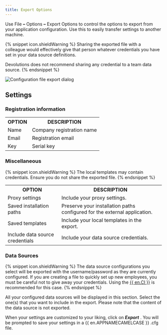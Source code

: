 ```yaml
---
title: Export Options
---
```

Use File ***–*** Options ***–*** Export Options to control the options to export from your application configuration. Use this to easily transfer settings to another machine.  

{% snippet icon.shieldWarning %} 
Sharing the exported file with a colleague would effectively give that person whatever credentials you have set in your data source definitions.  

Devolutions does not recommend sharing any credential to a team data source. 
{% endsnippet %}
 
![Configuration file export dialog](/img/en/rdm/windows/clip10759.png) 

## Settings 

### Registration information 

<table>
	<tr>
		<th>
OPTION 
		</th>
		<th>
DESCRIPTION 
		</th>
	</tr>
	<tr>
		<td>
Name 
		</td>
		<td>
Company registration name 
		</td>
	</tr>
	<tr>
		<td>
Email 
		</td>
		<td>
Registration email 
		</td>
	</tr>
	<tr>
		<td>
Key 
		</td>
		<td>
Serial key 
		</td>
	</tr>
</table>

### Miscellaneous 

{% snippet icon.shieldWarning %} 
The local templates may contain credentials. Ensure you do not share the exported file. 
{% endsnippet %}
 
<table>
	<tr>
		<th>
OPTION 
		</th>
		<th>
DESCRIPTION 
		</th>
	</tr>
	<tr>
		<td>
Proxy settings 
		</td>
		<td>
Include your proxy settings. 
		</td>
	</tr>
	<tr>
		<td>
Saved installation paths 
		</td>
		<td>
Preserve your installation paths configured for the external application. 
		</td>
	</tr>
	<tr>
		<td>
Saved templates 
		</td>
		<td>
Include your local templates in the export. 
		</td>
	</tr>
	<tr>
		<td>
Include data source credentials 
		</td>
		<td>
Include your data source credentials. 
		</td>
	</tr>
</table>

### Data Sources 

{% snippet icon.shieldWarning %} 
The data source configurations you select will be exported with the username/password as they are currently configured. If you are creating a file to quickly set up new employees, you must be careful not to give away your credentials. Using the [{{ en.CI }}](/rdm/windows/installation/client/custom-installer-service/) is recommended for this case. 
{% endsnippet %}
 
All your configured data sources will be displayed in this section. Select the one(s) that you want to include in the export. Please note that the content of the data source is not exported.  

When your settings are customized to your liking, click on ***Export*** . You will be prompted to save your settings in a {{ en.APPNAMECAMELCASE }} .cfg file. 

